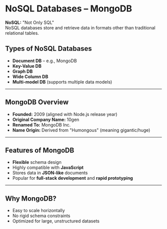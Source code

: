 # NoSQL Databases – MongoDB

**NoSQL:** "Not Only SQL"  
NoSQL databases store and retrieve data in formats other than traditional relational tables.

## Types of NoSQL Databases

- **Document DB** – e.g., MongoDB
- **Key-Value DB**
- **Graph DB**
- **Wide Column DB**
- **Multi-model DB** (supports multiple data models)

---

## MongoDB Overview

- **Founded:** 2009 (aligned with Node.js release year)
- **Original Company Name:** 10gen
- **Renamed To:** MongoDB Inc.
- **Name Origin:** Derived from "Humongous" (meaning gigantic/huge)

---

## Features of MongoDB

- **Flexible** schema design
- Highly compatible with **JavaScript**
- Stores data in **JSON-like** documents
- Popular for **full-stack development** and **rapid prototyping**

---

## Why MongoDB?

- Easy to scale horizontally
- No rigid schema constraints
- Optimized for large, unstructured datasets
